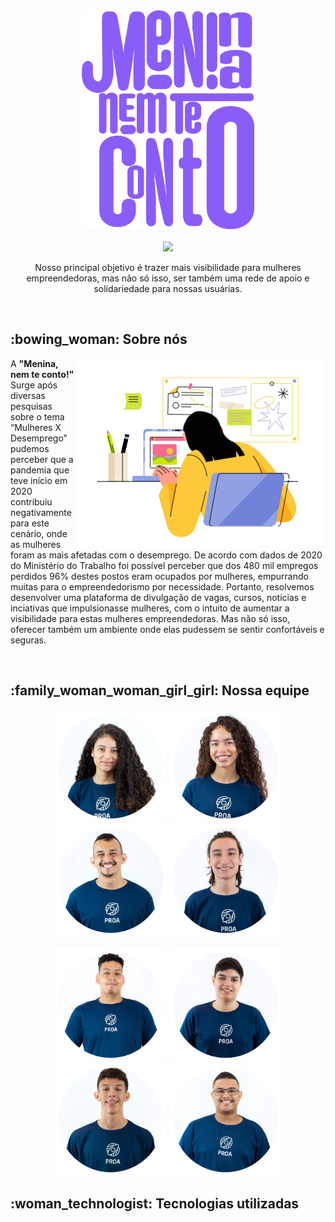 
<!--Header-->
<div align="center"> 
  <img src="menina_nem_te_conto_tipo_outline.png" height="350">
  <br>
  <br>
    <img src="https://readme-typing-svg.herokuapp.com?size=35&duration=6000&color=F7F7F7&center=true&vCenter=true&width=450&lines=Menina%2C+nem+te+conto!">
</div>
<div align="center">
  <p>Nosso principal objetivo é trazer mais visibilidade para mulheres empreendedoras, mas não só isso, ser também uma rede de apoio e solidariedade para nossas usuárias.</p>
</div>

<br>

<!--Sobre nós-->
<div>
  <h2> :bowing_woman: Sobre nós</h2>
  <img align="right" src="juicy-girl-working-at-home.gif" height="300px">
  <div> 
     <p>A <b>"Menina, nem te conto!"</b> Surge após diversas pesquisas sobre o tema “Mulheres X Desemprego” pudemos perceber que a pandemia que teve início em 2020 			contribuiu negativamente para este cenário, onde as mulheres foram as mais afetadas com o desemprego. De acordo com dados de 2020 do Ministério do Trabalho foi 		possível perceber que dos 480 mil empregos perdidos 96% destes postos eram ocupados por mulheres, empurrando muitas para o empreendedorismo por necessidade. 			Portanto, resolvemos desenvolver uma plataforma de divulgação de vagas, cursos, notícias e inciativas que impulsionasse mulheres, com o intuito de aumentar a 			visibilidade para estas mulheres empreendedoras. Mas não só isso, oferecer também um ambiente onde elas pudessem se sentir confortáveis e seguras.
	 </p>
  </div>
</div>

<br>

<!--Nossa equipe -->
<div>
	<h2> :family_woman_woman_girl_girl: Nossa equipe </h2>
	<div align="center">
		<a href="" target="_blank"><img src="Camilly.png" height="180"></a>
		<a href="" target="_blank"><img src="Giu.png" height="180"></a>
		<a href="" target="_blank"><img src="Didi.png" height="180"></a>
		<a href="" target="_blank"><img src="Matheus.png" height="180"></a>
	</div>
	<br>
	<div align="center">
		<a href="" target="_blank"><img src="Igor.png" height="180"></a>
		<a href="" target="_blank"><img src="Henrique.png" height="180"></a>
		<a href="" target="_blank"><img src="Lucas.png" height="180"></a>
		<a href="" target="_blank"><img src="Pedro.png" height="180"></a>
	</div>
	
</div>

<!-- Tecnologias -->

<div> 
	<h2> :woman_technologist: Tecnologias utilizadas </h2>

</div>


